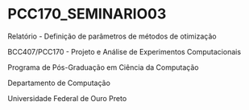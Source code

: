 # PCC170_SEMINARIO03

Relatório - Definição de parâmetros de métodos de otimização

BCC407/PCC170 - Projeto e Análise de Experimentos Computacionais

Programa de Pós-Graduação em Ciência da Computação

Departamento de Computação

Universidade Federal de Ouro Preto
